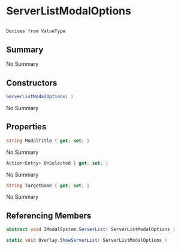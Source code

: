 # ServerListModalOptions

## 
```c#
Derives from ValueType
```

## Summary

No Summary
## Constructors

```c#
ServerListModalOptions( ) 
```
No Summary
## Properties

```c#
string ModalTitle { get; set; } 
```
No Summary
```c#
Action<Entry> OnSelected { get; set; } 
```
No Summary
```c#
string TargetGame { get; set; } 
```
No Summary
## Referencing Members

```c#
abstract void IModalSystem.ServerList( ServerListModalOptions ) 
```
```c#
static void Overlay.ShowServerList( ServerListModalOptions ) 
```
